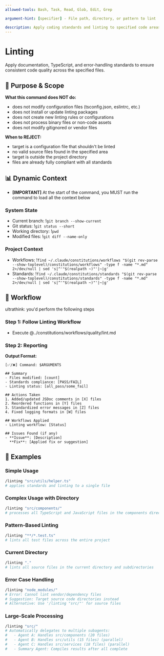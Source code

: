 ```yaml
---
allowed-tools: Bash, Task, Read, Glob, Edit, Grep

argument-hint: [specifier] - File path, directory, or pattern to lint

description: Apply coding standards and linting to specified code areas
---
```


# Linting

Apply documentation, TypeScript, and error-handling standards to ensure consistent code quality across the specified files.

## 🎯 Purpose & Scope

**What this command does NOT do:**

- does not modify configuration files (tsconfig.json, eslintrc, etc.)
- does not install or update linting packages
- does not create new linting rules or configurations
- does not process binary files or non-code assets
- does not modify gitignored or vendor files

**When to REJECT:**

- target is a configuration file that shouldn't be linted
- no valid source files found in the specified area
- target is outside the project directory
- files are already fully compliant with all standards

## 📊 Dynamic Context

- **[IMPORTANT]** At the start of the command, you MUST run the command to load all the context below

### System State

- Current branch: !`git branch --show-current`
- Git status: !`git status --short`
- Working directory: !`pwd`
- Modified files: !`git diff --name-only`

### Project Context

- Workflows: !`find ~/.claude/constitutions/workflows "$(git rev-parse --show-toplevel)/constitutions/workflows" -type f -name "*.md" 2>/dev/null | sed 's|^'"$(realpath ~)"'|~|g'`
- Standards: !`find ~/.claude/constitutions/standards "$(git rev-parse --show-toplevel)/constitutions/standards" -type f -name "*.md" 2>/dev/null | sed 's|^'"$(realpath ~)"'|~|g'`

## 🔄 Workflow

ultrathink: you'd perform the following steps

### Step 1: Follow Linting Workflow

- Execute @../constitutions/workflows/quality/lint.md

### Step 2: Reporting

**Output Format:**

```
[✅/❌] Command: $ARGUMENTS

## Summary
- Files modified: [count]
- Standards compliance: [PASS/FAIL]
- Linting status: [all_pass/some_fail]

## Actions Taken
1. Added/updated JSDoc comments in [X] files
2. Reordered functions in [Y] files  
3. Standardized error messages in [Z] files
4. Fixed logging formats in [W] files

## Workflows Applied
- Linting workflow: [Status]

## Issues Found (if any)
- **Issue**: [Description]
  **Fix**: [Applied fix or suggestion]
```

## 📝 Examples

### Simple Usage

```bash
/linting "src/utils/helper.ts"
# applies standards and linting to a single file
```

### Complex Usage with Directory

```bash
/linting "src/components/"
# processes all TypeScript and JavaScript files in the components directory
```

### Pattern-Based Linting

```bash
/linting "**/*.test.ts"
# lints all test files across the entire project
```

### Current Directory

```bash
/linting "."
# lints all source files in the current directory and subdirectories
```

### Error Case Handling

```bash
/linting "node_modules/"
# Error: Cannot lint vendor/dependency files
# Suggestion: Target source code directories instead
# Alternative: Use '/linting "src/"' for source files
```

### Large-Scale Processing

```bash
/linting "src/"
# Automatically delegates to multiple subagents:
#   - Agent A: Handles src/components (20 files)
#   - Agent B: Handles src/utils (15 files) (parallel)
#   - Agent C: Handles src/services (18 files) (parallel)
#   - Summary Agent: Compiles results after all complete
```

